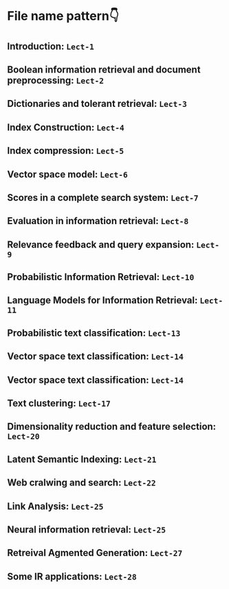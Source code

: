 # File name pattern👇

## Introduction: ```Lect-1```
## Boolean information retrieval and document preprocessing: ```Lect-2```
## Dictionaries and tolerant retrieval: ```Lect-3```
## Index Construction: ```Lect-4```
## Index compression: ```Lect-5```
## Vector space model: ```Lect-6```  
## Scores in a complete search system: ```Lect-7```
## Evaluation in information retrieval: ```Lect-8```
## Relevance feedback and query expansion: ```Lect-9```  
## Probabilistic Information Retrieval: ```Lect-10```  
## Language Models for Information Retrieval: ```Lect-11```
## Probabilistic text classification: ```Lect-13```
## Vector space text classification: ```Lect-14```
## Vector space text classification: ```Lect-14```
## Text clustering: ```Lect-17```
## Dimensionality reduction and feature selection: ```Lect-20```
## Latent Semantic Indexing: ```Lect-21```
## Web cralwing and search: ```Lect-22```
## Link Analysis: ```Lect-25```
## Neural information retrieval: ```Lect-25```
## Retreival Agmented Generation: ```Lect-27```
## Some IR applications: ```Lect-28```
